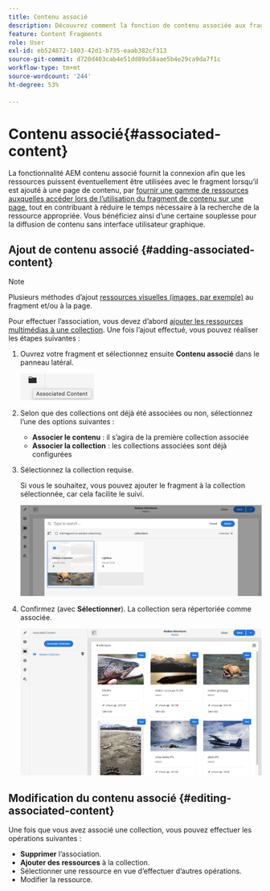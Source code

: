 ```yaml
---
title: Contenu associé
description: Découvrez comment la fonction de contenu associée aux fragments de contenu permet de connecter les ressources à utiliser (éventuellement) avec le fragment, ajoutant ainsi une flexibilité supplémentaire à la fois à la création de pages et à la diffusion de contenu sans interface utilisateur.
feature: Content Fragments
role: User
exl-id: eb524872-1403-42d1-b735-eaab382cf313
source-git-commit: d720d403cab4e51dd89a58aae5b4e29ca9da7f1c
workflow-type: tm+mt
source-wordcount: '244'
ht-degree: 53%

---
```


# Contenu associé{#associated-content}

La fonctionnalité AEM contenu associé fournit la connexion afin que les ressources puissent éventuellement être utilisées avec le fragment lorsqu’il est ajouté à une page de contenu, par [fournir une gamme de ressources auxquelles accéder lors de l’utilisation du fragment de contenu sur une page,](/help/sites-cloud/authoring/fundamentals/content-fragments.md#using-associated-content) tout en contribuant à réduire le temps nécessaire à la recherche de la ressource appropriée. Vous bénéficiez ainsi d’une certaine souplesse pour la diffusion de contenu sans interface utilisateur graphique.

## Ajout de contenu associé {#adding-associated-content}

>[!NOTE]
>
>Plusieurs méthodes d’ajout [ressources visuelles (images, par exemple)](/help/sites-cloud/administering/content-fragments/content-fragments.md#fragments-with-visual-assets) au fragment et/ou à la page.

Pour effectuer l’association, vous devez d’abord [ajouter les ressources multimédias à une collection](/help/assets/manage-collections.md). Une fois l’ajout effectué, vous pouvez réaliser les étapes suivantes :

1. Ouvrez votre fragment et sélectionnez ensuite **Contenu associé** dans le panneau latéral.

   ![Contenu associé](assets/cfm-assoc-content-01.png)

1. Selon que des collections ont déjà été associées ou non, sélectionnez l’une des options suivantes :

   * **Associer le contenu** : il s’agira de la première collection associée
   * **Associer la collection** : les collections associées sont déjà configurées

1. Sélectionnez la collection requise.

   Si vous le souhaitez, vous pouvez ajouter le fragment à la collection sélectionnée, car cela facilite le suivi.

   ![Sélectionner la collection](assets/cfm-assoc-content-02.png)

1. Confirmez (avec **Sélectionner**). La collection sera répertoriée comme associée.

   ![cfm-6420-05](assets/cfm-assoc-content-03.png)

## Modification du contenu associé {#editing-associated-content}

Une fois que vous avez associé une collection, vous pouvez effectuer les opérations suivantes :

* **Supprimer** l’association.
* **Ajouter des ressources** à la collection.
* Sélectionner une ressource en vue d’effectuer d’autres opérations.
* Modifier la ressource.
